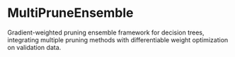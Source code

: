 # MultiPruneEnsemble
Gradient-weighted pruning ensemble framework for decision trees, integrating multiple pruning methods with differentiable weight optimization on validation data.
